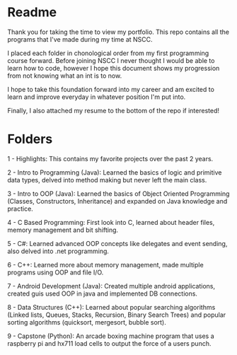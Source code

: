 # Readme


Thank you for taking the time to view my portfolio. This repo contains all the programs that I've made during my time at NSCC.

I placed each folder in chonological order from my first programming course forward. Before joining NSCC I never thought I would be able to learn how to code, however I hope this document shows my progression from not knowing what an int is to now.

I hope to take this foundation forward into my career and am excited to learn and improve everyday in whatever position I'm put into.

Finally, I also attached my resume to the bottom of the repo if interested!

# Folders

  1 - Highlights:
      This contains my favorite projects over the past 2 years.
      
  2 - Intro to Programming (Java):
      Learned the basics of logic and primitive data types, delved into method making but never left the main class.
      
  3 - Intro to OOP (Java):
      Learned the basics of Object Oriented Programming (Classes, Constructors, Inheritance)
      and expanded on Java knowledge and practice.

  4 - C Based Programming:
      First look into C, learned about header files, memory management and bit shifting.

  5 - C#:
      Learned advanced OOP concepts like delegates and event sending, also delved into .net programming.

  6 - C++:
      Learned more about memory management, made multiple programs using OOP and file I/O.

  7 - Android Development (Java): 
      Created multiple android applications, created guis used OOP in java and implemented DB connections.

  8 - Data Structures (C++):
      Learned about popular searching algorithms (Linked lists, Queues, Stacks, Recursion, Binary Search Trees) and 
      popular sorting algorithms (quicksort, mergesort, bubble sort).

  9 - Capstone (Python):
      An arcade boxing machine program that uses a raspberry pi and hx711 load cells to output the force of a users punch.
      

  
